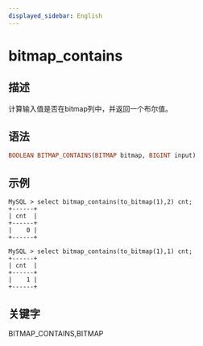 ```yaml
---
displayed_sidebar: English
---
```


# bitmap_contains

## 描述

计算输入值是否在bitmap列中，并返回一个布尔值。

## 语法

```Haskell
BOOLEAN BITMAP_CONTAINS(BITMAP bitmap, BIGINT input)
```

## 示例

```Plain
MySQL > select bitmap_contains(to_bitmap(1),2) cnt;
+------+
| cnt  |
+------+
|    0 |
+------+

MySQL > select bitmap_contains(to_bitmap(1),1) cnt;
+------+
| cnt  |
+------+
|    1 |
+------+
```

## 关键字

BITMAP_CONTAINS,BITMAP